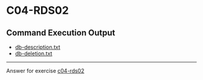 # C04-RDS02

## Command Execution Output
- [db-description.txt](db-description.txt)
- [db-deletion.txt](db-deletion.txt)

***
Answer for exercise [c04-rds02](https://github.com/devopsacademyau/academy/blob/4d3701fa0791064e8a5b737acae52c992faaa07e/classes/04class/exercises/c04-rds02/README.md)